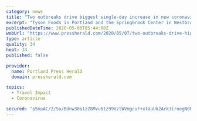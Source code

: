 ```yaml
---
category: news
title: "Two outbreaks drive biggest single-day increase in new coronavirus cases"
excerpt: "Tyson Foods in Portland and the Springbrook Center in Westbrook account for 52 of the 76 new cases reported Thursday, but no additional deaths are announced."
publishedDateTime: 2020-05-08T05:44:00Z
webUrl: "https://www.pressherald.com/2020/05/07/two-outbreaks-drive-highest-single-day-increase-in-new-coronavirus-cases/"
type: article
quality: 34
heat: 34
published: false

provider:
  name: Portland Press Herald
  domain: pressherald.com

topics:
  - Travel Impact
  - Coronavirus

secured: "p5maAC/2/Su/Bdnw30o1zZ8Mvu61z99VzlWVmgcuF+xtauUk2Ark3iroegN0U7UU6SgwHPa1hZfWL0Wqpu0WB1BCjgt/FmI1VIRSNrUAPea5qNIJ2zRn++YYM6EJ8DOioO2UkEwOrL+N6nWkdkPnmRUemWYHwxAg6bKw+ynJjX2T8mf2eHP/gib8hMvokHrNbJUgOQVeqHaeDENU2PZKOOVWzdacs6M43AYLRo+odID8zF63qtOgM5iqDyTBPC56qgnqXiKk4ivzMeKBGa15LDVKt5hPgMjE093vvWEj3hAR29quNLanZsnFmfoabNhcf1p6RJkQoORP0oLMqnmrlyJh4t1OejrNPQi8WxQUv6958njyOuMqxFw4HrBXVTOaNdIxq+zOTXwNl20nPhPm3IJeKdP8aNHXGzEe/9R1wam18btp7rvkqm5MQRAyx7eBK6GHGj72DdC34GOdKbMXYk1xUnHGBK02FR6ulqL41kk=;2wrbn5Wci3stNn/kDWyKfA=="
---
```


